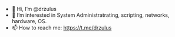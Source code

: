 - 👋 Hi, I’m @drzulus
- 👀 I’m interested in System Administratrating, scripting, networks, hardware, OS.
- 📫 How to reach me: https://t.me/drzulus

<!---
drzulus/drzulus is a ✨ special ✨ repository because its `README.md` (this file) appears on your GitHub profile.
You can click the Preview link to take a look at your changes.
--->
